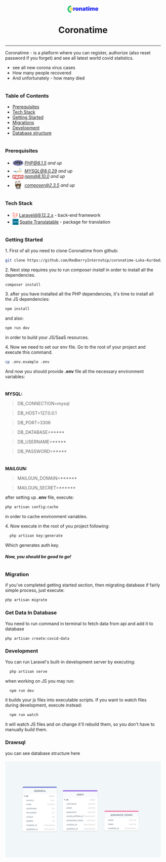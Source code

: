 <div style="display:flex; flex-direction: column; align-items: center">
  <img src="readme/assets/logo.png" alt="drawing" width="100" style="margin-top: 20px" />
  <h1 >Coronatime</h1>
</div>

---
Coronatime - is a platform where you can register, authorize (also reset password if you forget) 
and see all latest world covid statistics.
* see all new corona virus cases
* How many people recovered
* And unfortunately - how many died

#
### Table of Contents
* [Prerequisites](#prerequisites)
* [Tech Stack](#tech-stack)
* [Getting Started](#getting-started)
* [Migrations](#migration)
* [Development](#development)
* [Database structure](#drawsql)

#
### Prerequisites

* <img src="readme/assets/php.svg" width="35" style="position: relative; top: 4px" /> *PHP@8.1.5 and up*
* <img src="readme/assets/mysql.png" width="35" style="position: relative; top: 4px" /> *MYSQL@8.0.29 and up*
* <img src="readme/assets/npm.png" width="35" style="position: relative; top: 4px" /> *npm@8.10.0 and up*
* <img src="readme/assets/composer.png" width="35" style="position: relative; top: 6px" /> *composer@2.3.5 and up*


#
### Tech Stack 

* <img src="readme/assets/laravel.png" height="18" style="position: relative; top: 4px" /> [Laravel@9.12.2.x](https://laravel.com/docs/9.x) - back-end framework
* <img src="readme/assets/spatie.png" height="19" style="position: relative; top: 4px" /> [Spatie Translatable](https://github.com/spatie/laravel-translatable) - package for translation

#
### Getting Started
1\. First of all you need to clone Coronatime from github:
```sh
git clone https://github.com/RedberryInternship/coronatime-Luka-Kurdadze.git
```

2\. Next step requires you to run *composer install* in order to install all the dependencies.
```sh
composer install
```

3\. after you have installed all the PHP dependencies, it's time to install all the JS dependencies:
```sh
npm install
```

and also:
```sh
npm run dev
```
in order to build your JS/SaaS resources.

4\. Now we need to set our env file. Go to the root of your project and execute this command.
```sh
cp .env.example .env
```
And now you should provide **.env** file all the necessary environment variables:

#
**MYSQL:**
>DB_CONNECTION=mysql

>DB_HOST=127.0.0.1

>DB_PORT=3306

>DB_DATABASE=*****

>DB_USERNAME=*****

>DB_PASSWORD=*****


#
**MAILGUN:**
>MAILGUN_DOMAIN=******

>MAILGUN_SECRET=******

after setting up **.env** file, execute:
```sh
php artisan config:cache
```
in order to cache environment variables.

4\. Now execute in the root of you project following:
```sh
  php artisan key:generate
```
Which generates auth key.

##### Now, you should be good to go!


#
### Migration
if you've completed getting started section, then migrating database if fairly simple process, just execute:
```sh
php artisan migrate
```
### Get Data In Database
You need to run command in terminal to fetch data from api and add it to database
```sh
php artisan create:covid-data
```

[//]: # (### Running Unit tests)

[//]: # (Running unit tests also is very simple process, just type in following command:)

[//]: # ()
[//]: # (```sh)

[//]: # (composer test)

[//]: # (```)

### Development

You can run Laravel's built-in development server by executing:

```sh
  php artisan serve
```

when working on JS you may run:

```sh
  npm run dev
```
it builds your js files into executable scripts.
If you want to watch files during development, execute instead:

```sh
  npm run watch
```
it will watch JS files and on change it'll rebuild them, so you don't have to manually build them.


### Drawsql

you can see database structure here

[<img src="readme/assets/coronadrawsql.png"  style="position: relative; top: 4px" />](https://drawsql.app/laravel-10/diagrams/coronatime)

